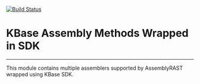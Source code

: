 [![Build Status](https://travis-ci.org/kbaseapps/ARAST_SDK.svg?branch=master)](https://travis-ci.org/kbaseapps/ARAST_SDK)

# KBase Assembly Methods Wrapped in SDK
---

This module contains multiple assemblers supported by AssemblyRAST wrapped using KBase SDK.
